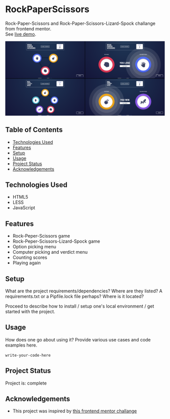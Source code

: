 # RockPaperScissors
Rock-Paper-Scissors and Rock-Paper-Scissors-Lizard-Spock challange from frontend mentor.<br>
See [live demo](https://pas-artur.000webhostapp.com/RockPaperScissors/  ).

![Example screenshot](screenshot.png)


## Table of Contents
* [Technologies Used](#technologies-used)
* [Features](#features)
* [Setup](#setup)
* [Usage](#usage)
* [Project Status](#project-status)
* [Acknowledgements](#acknowledgements)


## Technologies Used
- HTML5
- LESS
- JavaScript


## Features
- Rock-Peper-Scissors game
- Rock-Peper-Scissors-Lizard-Spock game
- Option picking menu
- Computer picking and verdict menu
- Counting scores
- Playing again


## Setup
What are the project requirements/dependencies? Where are they listed? A requirements.txt or a Pipfile.lock file perhaps? Where is it located?

Proceed to describe how to install / setup one's local environment / get started with the project.


## Usage
How does one go about using it?
Provide various use cases and code examples here.

`write-your-code-here`


## Project Status
Project is: complete


## Acknowledgements
- This project was inspired by [this frontend mentor challange](https://www.frontendmentor.io/challenges/rock-paper-scissors-game-pTgwgvgH)
